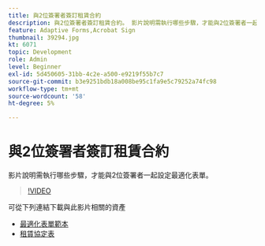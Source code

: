```yaml
---
title: 與2位簽署者簽訂租賃合約
description: 與2位簽署者簽訂租賃合約。 影片說明需執行哪些步驟，才能與2位簽署者一起設定最適化表單。
feature: Adaptive Forms,Acrobat Sign
thumbnail: 39294.jpg
kt: 6071
topic: Development
role: Admin
level: Beginner
exl-id: 5d450605-31bb-4c2e-a500-e9219f55b7c7
source-git-commit: b3e9251bdb18a008be95c1fa9e5c79252a74fc98
workflow-type: tm+mt
source-wordcount: '58'
ht-degree: 5%

---
```


# 與2位簽署者簽訂租賃合約

影片說明需執行哪些步驟，才能與2位簽署者一起設定最適化表單。

>[!VIDEO](https://video.tv.adobe.com/v/39294?quality=12&learn=on)

可從下列連結下載與此影片相關的資產

* [最適化表單範本](assets/tenancy-agreement-template.zip)
* [租賃協定表](assets/rental-agreement-form.zip)
